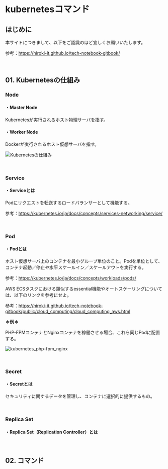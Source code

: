 # kubernetesコマンド

## はじめに

本サイトにつきまして、以下をご認識のほど宜しくお願いいたします。

参考：https://hiroki-it.github.io/tech-notebook-gitbook/

<br>

## 01. Kubernetesの仕組み

### Node

#### ・Master Node

Kubernetesが実行されるホスト物理サーバを指す。

#### ・Worker Node

Dockerが実行されるホスト仮想サーバを指す。

![Kubernetesの仕組み](https://raw.githubusercontent.com/hiroki-it/tech-notebook/master/images/Kubernetesの仕組み.png)

<br>

### Service

#### ・Serviceとは

Podにリクエストを転送するロードバランサーとして機能する。

参考：https://kubernetes.io/ja/docs/concepts/services-networking/service/

<br>

### Pod

#### ・Podとは

ホスト仮想サーバ上のコンテナを最小グループ単位のこと。Podを単位として、コンテナ起動／停止や水平スケールイン／スケールアウトを実行する。

参考：https://kubernetes.io/ja/docs/concepts/workloads/pods/

AWS ECSタスクにおける類似するessential機能やオートスケーリングについては、以下のリンクを参考にせよ。

参考：https://hiroki-it.github.io/tech-notebook-gitbook/public/cloud_computing/cloud_computing_aws.html

**＊例＊**

PHP-FPMコンテナとNginxコンテナを稼働させる場合、これら同じPodに配置する。

![kubernetes_php-fpm_nginx](https://raw.githubusercontent.com/hiroki-it/tech-notebook/master/images/kubernetes_php-fpm_nginx.png)

<br>

### Secret

#### ・Secretとは

セキュリティに関するデータを管理し、コンテナに選択的に提供するもの。

<br>

### Replica Set

#### ・Replica Set（Replication Controller）とは

<br>

## 02. コマンド